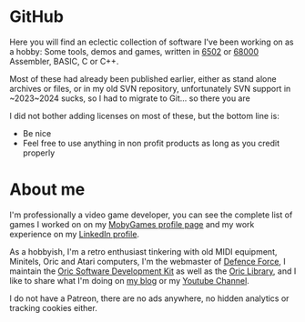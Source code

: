 # GitHub
Here you will find an eclectic collection of software I've been working on as a hobby: Some tools, demos and games, written in [6502](https://en.wikipedia.org/wiki/MOS_Technology_6502) or [68000](https://en.wikipedia.org/wiki/Motorola_68000) Assembler, BASIC, C or C++.

Most of these had already been published earlier, either as stand alone archives or files, or in my old SVN repository, unfortunately SVN support in ~2023~2024 sucks, so I had to migrate to Git... so there you are

I did not bother adding licenses on most of these, but the bottom line is: 
- Be nice
- Feel free to use anything in non profit products as long as you credit properly

# About me
I'm professionally a video game developer, you can see the complete list of games I worked on on my [MobyGames profile page](https://www.mobygames.com/person/45003/mickael-pointier/) and my work experience on my [LinkedIn profile](https://www.linkedin.com/in/mickaelpointier/).

As a hobbyish, I'm a retro enthusiast tinkering with old MIDI equipment, Minitels, Oric and Atari computers, I'm the webmaster of [Defence Force](https://defence-force.org), I maintain the [Oric Software Development Kit](https://osdk.org) as well as the [Oric Library](https://library.defence-force.org), and I like to share what I'm doing on [my blog](https://blog.defence-force.org) or my [Youtube Channel](https://www.youtube.com/channel/UCWZt9Nt6Qo5ZmHFJtZzvgEw).

I do not have a Patreon, there are no ads anywhere, no hidden analytics or tracking cookies either.



